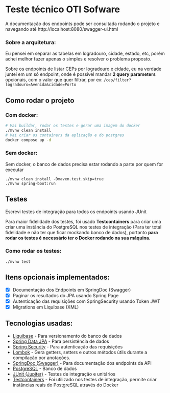 # Teste técnico OTI Sofware

A documentação dos endpoints pode ser consultada rodando o projeto e navegando até http://localhost:8080/swagger-ui.html

### Sobre a arquitetura:

Eu pensei em separar as tabelas em logradouro, cidade, estado, etc, porém achei melhor fazer apenas o simples e resolver
o problema proposto.

Sobre os endpoints de listar CEPs por logradouro e cidade, eu na verdade juntei em um só endpoint, onde é
possivel mandar **2 query parameters** opcionais, com o valor que quer filtrar, por ex:
`/cep/filter?logradouro=Avenida&cidade=Porto`

## Como rodar o projeto

### Com docker:

```sh
# Vai buildar, rodar os testes e gerar uma imagem do docker
./mvnw clean install
# Vai criar os containers da aplicação e do postgres
docker compose up -d
```

### Sem docker:

Sem docker, o banco de dados precisa estar rodando a parte por quem for executar

```shell
./mvnw clean install -Dmaven.test.skip=true
./mvnw spring-boot:run
```

## Testes

Escrevi testes de integração para todos os endpoints usando JUnit

Para maior fidelidade dos testes, foi usado **Testcontainers** para criar uma criar uma instância do PostgreSQL nos
testes de integração (Para ter total fidelidade e não ter que ficar mockando banco de dados),
portanto **para rodar os testes é necessário ter o Docker rodando na sua máquina**.

### Como rodar os testes:

```shell
./mvnw test
```

## Itens opcionais implementados:

- [x] Documentação dos Endpoints em SpringDoc (Swagger)
- [x] Paginar os resultados do JPA usando Spring Page
- [x] Autenticação das requisições com SpringSecurity usando Token JWT
- [x] Migrations em Liquibase (XML)

## Tecnologias usadas:

- [Liquibase](https://github.com/liquibase/liquibase) - Para versionamento do banco de dados
- [Spring Data JPA](https://github.com/spring-projects/spring-data-jpa) - Para persistência de dados
- [Spring Security](https://github.com/spring-projects/spring-security) - Para autenticação das requisições
- [Lombok](https://github.com/projectlombok/lombok) - Gera getters, setters e outros métodos útils durante a compilação
  por anotações.
- [SpringDoc (Swagger)](https://github.com/springdoc/springdoc-openapi) - Para documentação dos endpoints da API
- [PostgreSQL](https://github.com/pgjdbc/pgjdbc) - Banco de dados
- [JUnit (Jupiter)](https://github.com/junit-team/junit5) - Testes de integração e unitários
- [Testcontainers](https://github.com/testcontainers/testcontainers-java) - Foi utilizado nos testes de integração,
  permite criar instâncias reais do PostgreSQL através do
  Docker